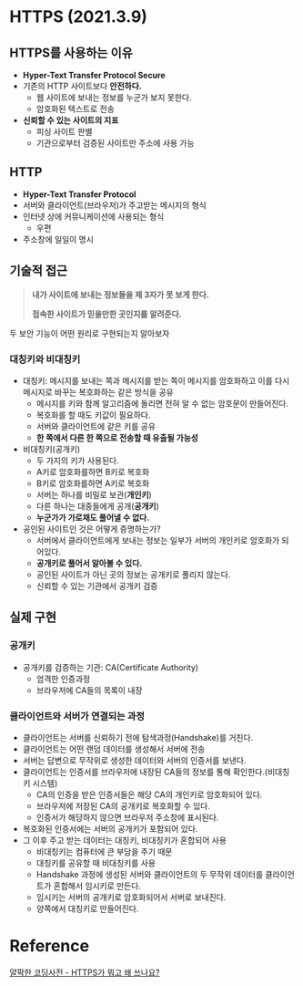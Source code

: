 # HTTPS (2021.3.9)

## HTTPS를 사용하는 이유

* **Hyper-Text Transfer Protocol Secure**
* 기존의 HTTP 사이트보다 **안전하다.**
  * 웹 사이트에 보내는 정보를 누군가 보지 못한다.
  * 암호화된 텍스트로 전송
* **신뢰할 수 있는 사이트의 지표**
  * 피싱 사이트 판별
  * 기관으로부터 검증된 사이트만 주소에 사용 가능



## HTTP

* **Hyper-Text Transfer Protocol**
* 서버와 클라이언트(브라우저)가 주고받는 메시지의 형식
* 인터넷 상에 커뮤니케이션에 사용되는 형식
  * 우편
* 주소창에 일일이 명시



## 기술적 접근

> **내가 사이트에 보내는 정보들을 제 3자가 못 보게 한다.**
>
> **접속한 사이트가 믿을만한 곳인지를 알려준다.**

두 보안 기능이 어떤 원리로 구현되는지 알아보자



### 대칭키와 비대칭키

* 대칭키: 메시지를 보내는 쪽과 메시지를 받는 쪽이 메시지를 암호화하고 이를 다시 메시지로 바꾸는 복호화하는 같은 방식을 공유
  * 메시지를 키와 함께 알고리즘에 돌리면 전혀 알 수 없는 암호문이 만들어진다.
  * 복호화를 할 때도 키값이 필요하다.
  * 서버와 클라이언트에 같은 키를 공유
  * **한 쪽에서 다른 한 쪽으로 전송할 때 유출될 가능성**
* 비대칭키(공개키)
  * 두 가지의 키가 사용된다.
  * A키로 암호화를하면 B키로 복호화
  * B키로 암호화를하면 A키로 복호화
  * 서버는 하나를 비밀로 보관(**개인키**)
  * 다른 하나는 대중들에게 공개(**공개키**)
  * **누군가가 가로채도 풀어낼 수 없다.**
* 공인된 사이트인 것은 어떻게 증명하는가?
  * 서버에서 클라이언트에게 보내는 정보는 일부가 서버의 개인키로 암호화가 되어있다.
  * **공개키로 풀어서 알아볼 수 있다.**
  * 공인된 사이트가 아닌 곳의 정보는 공개키로 풀리지 않는다.
  * 신뢰할 수 있는 기관에서 공개키 검증



## 실제 구현

### 공개키

* 공개키를 검증하는 기관: CA(Certificate Authority)
  * 엄격한 인증과정
  * 브라우저에 CA들의 목록이 내장



### 클라이언트와 서버가 연결되는 과정

* 클라이언트는 서버를 신뢰하기 전에 탐색과정(Handshake)를 거친다.
* 클라이언트는 어떤 랜덤 데이터를 생성해서 서버에 전송
* 서버는 답변으로 무작위로 생성한 데이터와 서버의 인증서를 보낸다.
* 클라이언트는 인증서를 브라우저에 내장된 CA들의 정보를 통해 확인한다.(비대칭키 시스템)
  * CA의 인증을 받은 인증서들은 해당 CA의 개인키로 암호화되어 있다.
  * 브라우저에 저장된 CA의 공개키로 복호화할 수 있다.
  * 인증서가 해당하지 않으면 브라우저 주소창에 표시된다.
* 복호화된 인증서에는 서버의 공개키가 포함되어 있다.
* 그 이후 주고 받는 데이터는 대칭키, 비대칭키가 혼합되어 사용
  * 비대칭키는 컴퓨터에 큰 부담을 주기 때문
  * 대칭키를 공유할 때 비대칭키를 사용
  * Handshake 과정에 생성된 서버와 클라이언트의 두 무작위 데이터를 클라이언트가 혼합해서 임시키로 만든다.
  * 임시키는 서버의 공개키로 암호화되어서 서버로 보내진다.
  * 양쪽에서 대칭키로 만들어진다.



# Reference

[얄팍한 코딩사전 - HTTPS가 뭐고 왜 쓰나요?](https://www.youtube.com/watch?v=H6lpFRpyl14)

